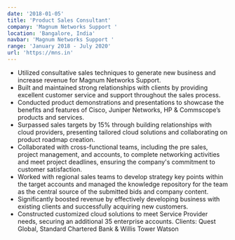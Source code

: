 ```yaml
---
date: '2018-01-05'
title: 'Product Sales Consultant'
company: 'Magnum Networks Support '
location: 'Bangalore, India'
navbar: 'Magnum Networks Support '
range: 'January 2018 - July 2020'
url: 'https://mns.in'
---
```


- Utilized consultative sales techniques to generate new business and increase revenue for Magnum Networks Support.
- Built and maintained strong relationships with clients by providing excellent customer service and support throughout the sales process.
- Conducted product demonstrations and presentations to showcase the benefits and features of Cisco, Juniper Networks, HP & Commscope’s products and services.
- Surpassed sales targets by 15% through building relationships with cloud providers, presenting tailored cloud solutions and collaborating on product roadmap creation. 
- Collaborated with cross-functional teams, including the pre sales, project management, and accounts, to complete networking activities and meet project deadlines, ensuring the company's commitment to customer satisfaction.
- Worked with regional sales teams to develop strategy key points within the target accounts and managed the knowledge repository for the team as the central source of the submitted bids and company content.
- Significantly boosted revenue by effectively developing business with existing clients and successfully acquiring new customers.
- Constructed customized cloud solutions to meet Service Provider needs, securing an additional 35 enterprise accounts.
Clients: Quest Global, Standard Chartered Bank & Willis Tower Watson
